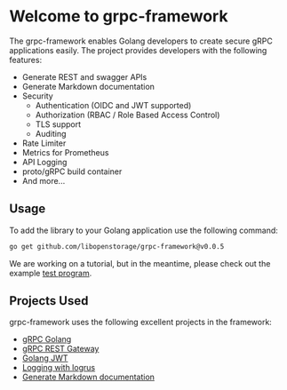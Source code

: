 # Welcome to grpc-framework

The grpc-framework enables Golang developers to create secure gRPC applications
easily. The project provides developers with the following features:

- Generate REST and swagger APIs
- Generate Markdown documentation
- Security
    - Authentication (OIDC and JWT supported)
    - Authorization (RBAC / Role Based Access Control)
    - TLS support
    - Auditing
- Rate Limiter
- Metrics for Prometheus
- API Logging
- proto/gRPC build container
- And more...

## Usage

To add the library to your Golang application use the following command:

```bash
go get github.com/libopenstorage/grpc-framework@v0.0.5
```

We are working on a tutorial, but in the meantime, please check out
the example [test program].

[test program]: https://github.com/libopenstorage/grpc-framework/tree/master/test/app

## Projects Used

grpc-framework uses the following excellent projects in the framework:

* [gRPC Golang](https://grpc.io/docs/languages/go/basics/)
* [gRPC REST Gateway](https://grpc-ecosystem.github.io/grpc-gateway/)
* [Golang JWT](https://github.com/golang-jwt/jwt)
* [Logging with logrus](https://github.com/sirupsen/logrus)
* [Generate Markdown documentation](https://github.com/pseudomuto/protoc-gen-doc)